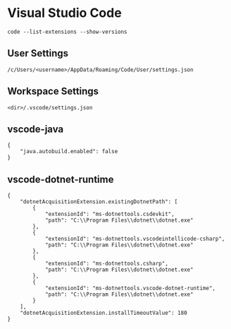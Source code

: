 # Visual Studio Code

```
code --list-extensions --show-versions
```

## User Settings

`/c/Users/<username>/AppData/Roaming/Code/User/settings.json`

## Workspace Settings

`<dir>/.vscode/settings.json`

## vscode-java

```
{
    "java.autobuild.enabled": false
}
```

## vscode-dotnet-runtime

```
{
    "dotnetAcquisitionExtension.existingDotnetPath": [
        {
            "extensionId": "ms-dotnettools.csdevkit",
            "path": "C:\\Program Files\\dotnet\\dotnet.exe"
        },
        {
            "extensionId": "ms-dotnettools.vscodeintellicode-csharp",
            "path": "C:\\Program Files\\dotnet\\dotnet.exe"
        },
        {
            "extensionId": "ms-dotnettools.csharp",
            "path": "C:\\Program Files\\dotnet\\dotnet.exe"
        },
        {
            "extensionId": "ms-dotnettools.vscode-dotnet-runtime",
            "path": "C:\\Program Files\\dotnet\\dotnet.exe"
        }
    ],
    "dotnetAcquisitionExtension.installTimeoutValue": 180
}
```
